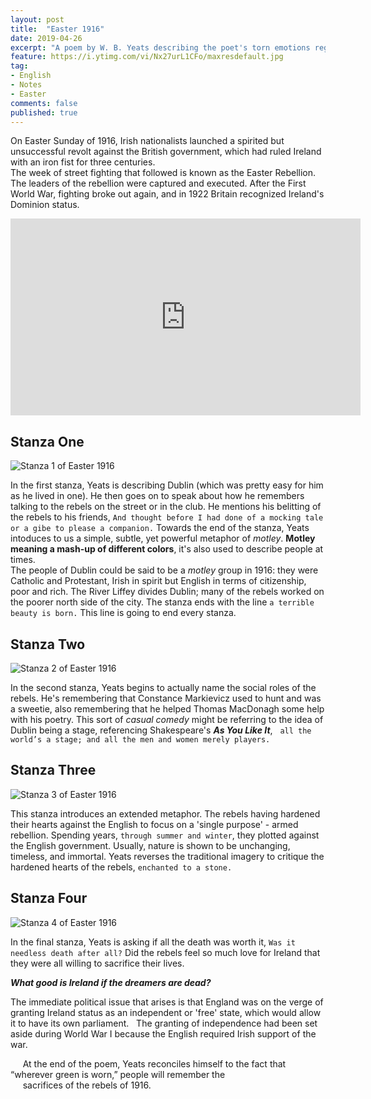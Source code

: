 ```yaml
---
layout: post
title:  "Easter 1916"
date: 2019-04-26
excerpt: "A poem by W. B. Yeats describing the poet's torn emotions regarding the events of the Easter Rising staged in Ireland against British rule on Easter Monday, April 24, 1916. The uprising was unsuccessful, and most of the Irish republican leaders involved were executed for treason."
feature: https://i.ytimg.com/vi/Nx27urL1CFo/maxresdefault.jpg
tag:
- English
- Notes
- Easter
comments: false
published: true
---
```


On Easter Sunday of 1916, Irish nationalists launched a spirited but unsuccessful revolt against the British government, which had ruled Ireland with an iron fist for three centuries.  
The week of street fighting that followed is known as the Easter Rebellion. The leaders of the rebellion were captured and executed. After the First World War, fighting broke out again, and in 1922 Britain recognized Ireland's Dominion status.

<iframe width="560" height="315" src="https://www.youtube.com/embed/VLt_OuzW9n0" frameborder="0" allow="accelerometer; autoplay; encrypted-media; gyroscope; picture-in-picture"> </iframe>

## Stanza One
<img src="https://dwarf.pro/site/assets\img\Easter 1916\Stanza 1 - Easter 1916.png" alt="Stanza 1 of Easter 1916">

In the first stanza, Yeats is describing Dublin (which was pretty easy for him as he lived in one). He then goes on to speak about how he remembers talking to the rebels on the street or in the club. He mentions his belitting of the rebels to his friends, `And thought before I had done of a mocking tale or a gibe to please a companion.` Towards the end of the stanza, Yeats intoduces to us a simple, subtle, yet powerful metaphor of *motley*. **Motley meaning a mash-up of different colors**, it's also used to describe people at times.  
The people of Dublin could be said to be a *motley* group in 1916: they were Catholic and Protestant, Irish in spirit but English in terms of citizenship, poor and rich. The River Liffey divides Dublin; many of the rebels worked on the poorer north side of the city. The stanza ends with the line `a terrible beauty is born.` This line is going to end every stanza.

## Stanza Two
<img src="https://dwarf.pro/site/assets\img\Easter 1916\Stanza 2 - Easter 1916.png" alt="Stanza 2 of Easter 1916">

In the second stanza, Yeats begins to actually name the social roles of the rebels. He's remembering that Constance Markievicz used to hunt and was a sweetie, also remembering that he helped Thomas MacDonagh some help with his poetry.  This sort of *casual comedy* might be referring to the idea of Dublin being a stage, referencing Shakespeare's ***As You Like It***, &nbsp; `all the world’s a stage; and all the men and women merely players.`  

## Stanza Three
<img src="https://dwarf.pro/site/assets\img\Easter 1916\Stanza 3 - Easter 1916.png" alt="Stanza 3 of Easter 1916">  

This stanza introduces an extended metaphor. The rebels having hardened their hearts against the English to focus on a 'single purpose' - armed rebellion. Spending years, `through summer and winter`, they plotted against the English government. Usually, nature is shown to be unchanging, timeless, and immortal. Yeats reverses the traditional imagery to critique the hardened hearts of the rebels, `enchanted to a stone.`  

## Stanza Four
<img src="https://dwarf.pro/site/assets\img\Easter 1916\Stanza 4 - Easter 1916.png" alt="Stanza 4 of Easter 1916">  

In the final stanza, Yeats is asking if all the death was worth it, `Was it needless death after all?` Did the rebels feel so much love for Ireland that they were all willing to sacrifice their lives.  

***What good is Ireland if the dreamers are dead?***  

The immediate political issue that arises is that England was on the verge of granting Ireland status as an independent or 'free' state, which would allow it to have its own parliament. &nbsp; The granting of independence had been set aside during World War I because the English required Irish support of the war. 

&nbsp;&nbsp;&nbsp;&nbsp; At the end of the poem, Yeats reconciles himself to the fact that “wherever green is worn,” people will remember the   
&nbsp;&nbsp;&nbsp;&nbsp; sacrifices of the rebels of 1916.